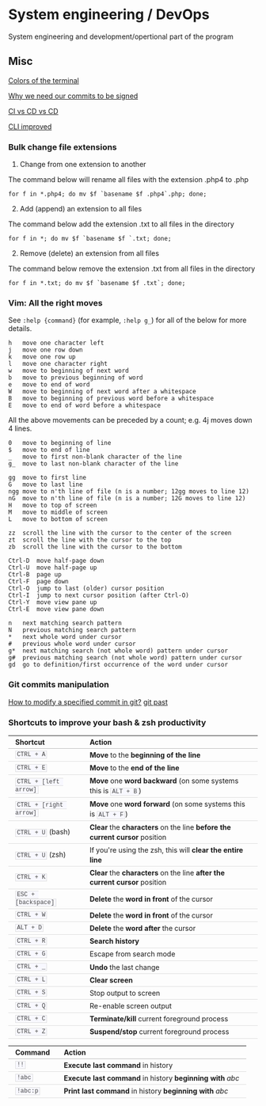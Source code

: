 # System engineering / DevOps
System engineering and development/opertional part of the program

## Misc

[Colors of the terminal](http://www.linux-sxs.org/housekeeping/lscolors.html)

[Why we need our commits to be signed](https://mikegerwitz.com/papers/git-horror-story.html)

[CI vs CD vs CD](https://www.atlassian.com/continuous-delivery/ci-vs-ci-vs-cd)

[CLI improved](https://remysharp.com/2018/08/23/cli-improved)

### Bulk change file extensions

1. Change from one extension to another

The command below will rename all files with the extension .php4 to .php
```
for f in *.php4; do mv $f `basename $f .php4`.php; done;
```

2. Add (append) an extension to all files

The command below add the extension .txt to all files in the directory
```
for f in *; do mv $f `basename $f `.txt; done;
```

2. Remove (delete) an extension from all files

The command below remove the extension .txt from all files in the directory
```
for f in *.txt; do mv $f `basename $f .txt`; done;
```

### Vim: All the right moves

See `:help {command}` (for example, `:help g_`) for all of the below for more details.

```
h   move one character left
j   move one row down
k   move one row up
l   move one character right
w   move to beginning of next word
b   move to previous beginning of word
e   move to end of word
W   move to beginning of next word after a whitespace
B   move to beginning of previous word before a whitespace
E   move to end of word before a whitespace
```

All the above movements can be preceded by a count; e.g. 4j moves down 4 lines.

```
0   move to beginning of line
$   move to end of line
_   move to first non-blank character of the line
g_  move to last non-blank character of the line

gg  move to first line
G   move to last line
ngg move to n'th line of file (n is a number; 12gg moves to line 12)
nG  move to n'th line of file (n is a number; 12G moves to line 12)
H   move to top of screen
M   move to middle of screen
L   move to bottom of screen

zz  scroll the line with the cursor to the center of the screen
zt  scroll the line with the cursor to the top
zb  scroll the line with the cursor to the bottom

Ctrl-D  move half-page down
Ctrl-U  move half-page up
Ctrl-B  page up
Ctrl-F  page down
Ctrl-O  jump to last (older) cursor position
Ctrl-I  jump to next cursor position (after Ctrl-O)
Ctrl-Y  move view pane up
Ctrl-E  move view pane down

n   next matching search pattern
N   previous matching search pattern
*   next whole word under cursor
#   previous whole word under cursor
g*  next matching search (not whole word) pattern under cursor
g#  previous matching search (not whole word) pattern under cursor
gd  go to definition/first occurrence of the word under cursor
```

### Git commits manipulation
[How to modify a specified commit in git?](https://stackoverflow.com/questions/1186535/how-to-modify-a-specified-commit-in-git)
[git past](https://stackoverflow.com/questions/3895453/how-do-i-make-a-git-commit-in-the-past)


### Shortcuts to improve your bash &amp; zsh productivity

<table style="font-size: inherit; line-height: 1.4em; margin-bottom: 1em !important; margin-left: 0px !important; margin-right: 0px !important; margin-top: 1em !important; padding-bottom: 0px; padding-left: 0px; padding-right: 0px; padding-top: 0px;"><thead style="line-height: 1.4em; margin-bottom: 0px; margin-left: 0px; margin-right: 0px; margin-top: 0px; padding-bottom: 0px; padding-left: 0px; padding-right: 0px; padding-top: 0px;">
<tr style="line-height: 1.4em; margin-bottom: 0px; margin-left: 0px; margin-right: 0px; margin-top: 0px; padding-bottom: 0px; padding-left: 0px; padding-right: 0px; padding-top: 0px;"><th align="left" style="border-bottom-color: rgb(187, 187, 187) !important; border-bottom-style: solid !important; border-bottom-width: 1px !important; line-height: 1.4em; margin-bottom: 0px; margin-left: 0px; margin-right: 0px; margin-top: 0px; padding-bottom: 0.2em !important; padding-left: 1em !important; padding-right: 1em !important; padding-top: 0.2em !important;">Shortcut</th><th align="left" style="border-bottom-color: rgb(187, 187, 187) !important; border-bottom-style: solid !important; border-bottom-width: 1px !important; line-height: 1.4em; margin-bottom: 0px; margin-left: 0px; margin-right: 0px; margin-top: 0px; padding-bottom: 0.2em !important; padding-left: 1em !important; padding-right: 1em !important; padding-top: 0.2em !important;">Action</th></tr>
</thead><tbody style="line-height: 1.4em; margin-bottom: 0px; margin-left: 0px; margin-right: 0px; margin-top: 0px; padding-bottom: 0px; padding-left: 0px; padding-right: 0px; padding-top: 0px;">
<tr style="line-height: 1.4em; margin-bottom: 0px; margin-left: 0px; margin-right: 0px; margin-top: 0px; padding-bottom: 0px; padding-left: 0px; padding-right: 0px; padding-top: 0px;"><td align="left" style="border-bottom-color: rgb(221, 221, 221) !important; border-bottom-style: solid !important; border-bottom-width: 1px !important; line-height: 1.4em; margin-bottom: 0px; margin-left: 0px; margin-right: 0px; margin-top: 0px; padding-bottom: 0.2em !important; padding-left: 1em !important; padding-right: 1em !important; padding-top: 0.2em !important;"><code style="background-color: rgb(248, 248, 255) !important; border-bottom-color: rgb(222, 222, 222) !important; border-bottom-style: solid !important; border-bottom-width: 1px !important; border-left-color: rgb(222, 222, 222) !important; border-left-style: solid !important; border-left-width: 1px !important; border-right-color: rgb(222, 222, 222) !important; border-right-style: solid !important; border-right-width: 1px !important; border-top-color: rgb(222, 222, 222) !important; border-top-style: solid !important; border-top-width: 1px !important; color: rgb(68, 68, 68) !important; font-size: 12px; font: normal normal normal 12px/normal Monaco, 'Courier New', 'DejaVu Sans Mono', 'Bitstream Vera Sans Mono', monospace; line-height: 1.4em; margin-bottom: 0px; margin-left: 0px; margin-right: 0px; margin-top: 0px; padding-bottom: 0px !important; padding-left: 0.2em !important; padding-right: 0.2em !important; padding-top: 0px !important;">CTRL + A</code></td><td align="left" style="border-bottom-color: rgb(221, 221, 221) !important; border-bottom-style: solid !important; border-bottom-width: 1px !important; line-height: 1.4em; margin-bottom: 0px; margin-left: 0px; margin-right: 0px; margin-top: 0px; padding-bottom: 0.2em !important; padding-left: 1em !important; padding-right: 1em !important; padding-top: 0.2em !important;"><strong style="line-height: 1.4em; margin-bottom: 0px; margin-left: 0px; margin-right: 0px; margin-top: 0px; padding-bottom: 0px; padding-left: 0px; padding-right: 0px; padding-top: 0px;">Move</strong>&nbsp;to the&nbsp;<strong style="line-height: 1.4em; margin-bottom: 0px; margin-left: 0px; margin-right: 0px; margin-top: 0px; padding-bottom: 0px; padding-left: 0px; padding-right: 0px; padding-top: 0px;">beginning of the line</strong></td></tr>
<tr style="line-height: 1.4em; margin-bottom: 0px; margin-left: 0px; margin-right: 0px; margin-top: 0px; padding-bottom: 0px; padding-left: 0px; padding-right: 0px; padding-top: 0px;"><td align="left" style="border-bottom-color: rgb(221, 221, 221) !important; border-bottom-style: solid !important; border-bottom-width: 1px !important; line-height: 1.4em; margin-bottom: 0px; margin-left: 0px; margin-right: 0px; margin-top: 0px; padding-bottom: 0.2em !important; padding-left: 1em !important; padding-right: 1em !important; padding-top: 0.2em !important;"><code style="background-color: rgb(248, 248, 255) !important; border-bottom-color: rgb(222, 222, 222) !important; border-bottom-style: solid !important; border-bottom-width: 1px !important; border-left-color: rgb(222, 222, 222) !important; border-left-style: solid !important; border-left-width: 1px !important; border-right-color: rgb(222, 222, 222) !important; border-right-style: solid !important; border-right-width: 1px !important; border-top-color: rgb(222, 222, 222) !important; border-top-style: solid !important; border-top-width: 1px !important; color: rgb(68, 68, 68) !important; font-size: 12px; font: normal normal normal 12px/normal Monaco, 'Courier New', 'DejaVu Sans Mono', 'Bitstream Vera Sans Mono', monospace; line-height: 1.4em; margin-bottom: 0px; margin-left: 0px; margin-right: 0px; margin-top: 0px; padding-bottom: 0px !important; padding-left: 0.2em !important; padding-right: 0.2em !important; padding-top: 0px !important;">CTRL + E</code></td><td align="left" style="border-bottom-color: rgb(221, 221, 221) !important; border-bottom-style: solid !important; border-bottom-width: 1px !important; line-height: 1.4em; margin-bottom: 0px; margin-left: 0px; margin-right: 0px; margin-top: 0px; padding-bottom: 0.2em !important; padding-left: 1em !important; padding-right: 1em !important; padding-top: 0.2em !important;"><strong style="line-height: 1.4em; margin-bottom: 0px; margin-left: 0px; margin-right: 0px; margin-top: 0px; padding-bottom: 0px; padding-left: 0px; padding-right: 0px; padding-top: 0px;">Move</strong>&nbsp;to the&nbsp;<strong style="line-height: 1.4em; margin-bottom: 0px; margin-left: 0px; margin-right: 0px; margin-top: 0px; padding-bottom: 0px; padding-left: 0px; padding-right: 0px; padding-top: 0px;">end of the line</strong></td></tr>
<tr style="line-height: 1.4em; margin-bottom: 0px; margin-left: 0px; margin-right: 0px; margin-top: 0px; padding-bottom: 0px; padding-left: 0px; padding-right: 0px; padding-top: 0px;"><td align="left" style="border-bottom-color: rgb(221, 221, 221) !important; border-bottom-style: solid !important; border-bottom-width: 1px !important; line-height: 1.4em; margin-bottom: 0px; margin-left: 0px; margin-right: 0px; margin-top: 0px; padding-bottom: 0.2em !important; padding-left: 1em !important; padding-right: 1em !important; padding-top: 0.2em !important;"><code style="background-color: rgb(248, 248, 255) !important; border-bottom-color: rgb(222, 222, 222) !important; border-bottom-style: solid !important; border-bottom-width: 1px !important; border-left-color: rgb(222, 222, 222) !important; border-left-style: solid !important; border-left-width: 1px !important; border-right-color: rgb(222, 222, 222) !important; border-right-style: solid !important; border-right-width: 1px !important; border-top-color: rgb(222, 222, 222) !important; border-top-style: solid !important; border-top-width: 1px !important; color: rgb(68, 68, 68) !important; font-size: 12px; font: normal normal normal 12px/normal Monaco, 'Courier New', 'DejaVu Sans Mono', 'Bitstream Vera Sans Mono', monospace; line-height: 1.4em; margin-bottom: 0px; margin-left: 0px; margin-right: 0px; margin-top: 0px; padding-bottom: 0px !important; padding-left: 0.2em !important; padding-right: 0.2em !important; padding-top: 0px !important;">CTRL + [left arrow]</code></td><td align="left" style="border-bottom-color: rgb(221, 221, 221) !important; border-bottom-style: solid !important; border-bottom-width: 1px !important; line-height: 1.4em; margin-bottom: 0px; margin-left: 0px; margin-right: 0px; margin-top: 0px; padding-bottom: 0.2em !important; padding-left: 1em !important; padding-right: 1em !important; padding-top: 0.2em !important;"><strong style="line-height: 1.4em; margin-bottom: 0px; margin-left: 0px; margin-right: 0px; margin-top: 0px; padding-bottom: 0px; padding-left: 0px; padding-right: 0px; padding-top: 0px;">Move</strong>&nbsp;one&nbsp;<strong style="line-height: 1.4em; margin-bottom: 0px; margin-left: 0px; margin-right: 0px; margin-top: 0px; padding-bottom: 0px; padding-left: 0px; padding-right: 0px; padding-top: 0px;">word backward</strong>&nbsp;(on some systems this is&nbsp;<code style="background-color: rgb(248, 248, 255) !important; border-bottom-color: rgb(222, 222, 222) !important; border-bottom-style: solid !important; border-bottom-width: 1px !important; border-left-color: rgb(222, 222, 222) !important; border-left-style: solid !important; border-left-width: 1px !important; border-right-color: rgb(222, 222, 222) !important; border-right-style: solid !important; border-right-width: 1px !important; border-top-color: rgb(222, 222, 222) !important; border-top-style: solid !important; border-top-width: 1px !important; color: rgb(68, 68, 68) !important; font-size: 12px; font: normal normal normal 12px/normal Monaco, 'Courier New', 'DejaVu Sans Mono', 'Bitstream Vera Sans Mono', monospace; line-height: 1.4em; margin-bottom: 0px; margin-left: 0px; margin-right: 0px; margin-top: 0px; padding-bottom: 0px !important; padding-left: 0.2em !important; padding-right: 0.2em !important; padding-top: 0px !important;">ALT + B</code>)</td></tr>
<tr style="line-height: 1.4em; margin-bottom: 0px; margin-left: 0px; margin-right: 0px; margin-top: 0px; padding-bottom: 0px; padding-left: 0px; padding-right: 0px; padding-top: 0px;"><td align="left" style="border-bottom-color: rgb(221, 221, 221) !important; border-bottom-style: solid !important; border-bottom-width: 1px !important; line-height: 1.4em; margin-bottom: 0px; margin-left: 0px; margin-right: 0px; margin-top: 0px; padding-bottom: 0.2em !important; padding-left: 1em !important; padding-right: 1em !important; padding-top: 0.2em !important;"><code style="background-color: rgb(248, 248, 255) !important; border-bottom-color: rgb(222, 222, 222) !important; border-bottom-style: solid !important; border-bottom-width: 1px !important; border-left-color: rgb(222, 222, 222) !important; border-left-style: solid !important; border-left-width: 1px !important; border-right-color: rgb(222, 222, 222) !important; border-right-style: solid !important; border-right-width: 1px !important; border-top-color: rgb(222, 222, 222) !important; border-top-style: solid !important; border-top-width: 1px !important; color: rgb(68, 68, 68) !important; font-size: 12px; font: normal normal normal 12px/normal Monaco, 'Courier New', 'DejaVu Sans Mono', 'Bitstream Vera Sans Mono', monospace; line-height: 1.4em; margin-bottom: 0px; margin-left: 0px; margin-right: 0px; margin-top: 0px; padding-bottom: 0px !important; padding-left: 0.2em !important; padding-right: 0.2em !important; padding-top: 0px !important;">CTRL + [right arrow]</code></td><td align="left" style="border-bottom-color: rgb(221, 221, 221) !important; border-bottom-style: solid !important; border-bottom-width: 1px !important; line-height: 1.4em; margin-bottom: 0px; margin-left: 0px; margin-right: 0px; margin-top: 0px; padding-bottom: 0.2em !important; padding-left: 1em !important; padding-right: 1em !important; padding-top: 0.2em !important;"><strong style="line-height: 1.4em; margin-bottom: 0px; margin-left: 0px; margin-right: 0px; margin-top: 0px; padding-bottom: 0px; padding-left: 0px; padding-right: 0px; padding-top: 0px;">Move</strong>&nbsp;one&nbsp;<strong style="line-height: 1.4em; margin-bottom: 0px; margin-left: 0px; margin-right: 0px; margin-top: 0px; padding-bottom: 0px; padding-left: 0px; padding-right: 0px; padding-top: 0px;">word forward</strong>&nbsp;(on some systems this is&nbsp;<code style="background-color: rgb(248, 248, 255) !important; border-bottom-color: rgb(222, 222, 222) !important; border-bottom-style: solid !important; border-bottom-width: 1px !important; border-left-color: rgb(222, 222, 222) !important; border-left-style: solid !important; border-left-width: 1px !important; border-right-color: rgb(222, 222, 222) !important; border-right-style: solid !important; border-right-width: 1px !important; border-top-color: rgb(222, 222, 222) !important; border-top-style: solid !important; border-top-width: 1px !important; color: rgb(68, 68, 68) !important; font-size: 12px; font: normal normal normal 12px/normal Monaco, 'Courier New', 'DejaVu Sans Mono', 'Bitstream Vera Sans Mono', monospace; line-height: 1.4em; margin-bottom: 0px; margin-left: 0px; margin-right: 0px; margin-top: 0px; padding-bottom: 0px !important; padding-left: 0.2em !important; padding-right: 0.2em !important; padding-top: 0px !important;">ALT + F</code>)</td></tr>
<tr style="line-height: 1.4em; margin-bottom: 0px; margin-left: 0px; margin-right: 0px; margin-top: 0px; padding-bottom: 0px; padding-left: 0px; padding-right: 0px; padding-top: 0px;"><td align="left" style="border-bottom-color: rgb(221, 221, 221) !important; border-bottom-style: solid !important; border-bottom-width: 1px !important; line-height: 1.4em; margin-bottom: 0px; margin-left: 0px; margin-right: 0px; margin-top: 0px; padding-bottom: 0.2em !important; padding-left: 1em !important; padding-right: 1em !important; padding-top: 0.2em !important;"><code style="background-color: rgb(248, 248, 255) !important; border-bottom-color: rgb(222, 222, 222) !important; border-bottom-style: solid !important; border-bottom-width: 1px !important; border-left-color: rgb(222, 222, 222) !important; border-left-style: solid !important; border-left-width: 1px !important; border-right-color: rgb(222, 222, 222) !important; border-right-style: solid !important; border-right-width: 1px !important; border-top-color: rgb(222, 222, 222) !important; border-top-style: solid !important; border-top-width: 1px !important; color: rgb(68, 68, 68) !important; font-size: 12px; font: normal normal normal 12px/normal Monaco, 'Courier New', 'DejaVu Sans Mono', 'Bitstream Vera Sans Mono', monospace; line-height: 1.4em; margin-bottom: 0px; margin-left: 0px; margin-right: 0px; margin-top: 0px; padding-bottom: 0px !important; padding-left: 0.2em !important; padding-right: 0.2em !important; padding-top: 0px !important;">CTRL + U</code>&nbsp;(bash)</td><td align="left" style="border-bottom-color: rgb(221, 221, 221) !important; border-bottom-style: solid !important; border-bottom-width: 1px !important; line-height: 1.4em; margin-bottom: 0px; margin-left: 0px; margin-right: 0px; margin-top: 0px; padding-bottom: 0.2em !important; padding-left: 1em !important; padding-right: 1em !important; padding-top: 0.2em !important;"><strong style="line-height: 1.4em; margin-bottom: 0px; margin-left: 0px; margin-right: 0px; margin-top: 0px; padding-bottom: 0px; padding-left: 0px; padding-right: 0px; padding-top: 0px;">Clear</strong>&nbsp;the&nbsp;<strong style="line-height: 1.4em; margin-bottom: 0px; margin-left: 0px; margin-right: 0px; margin-top: 0px; padding-bottom: 0px; padding-left: 0px; padding-right: 0px; padding-top: 0px;">characters</strong>&nbsp;on the line&nbsp;<strong style="line-height: 1.4em; margin-bottom: 0px; margin-left: 0px; margin-right: 0px; margin-top: 0px; padding-bottom: 0px; padding-left: 0px; padding-right: 0px; padding-top: 0px;">before the current cursor</strong>&nbsp;position</td></tr>
<tr style="line-height: 1.4em; margin-bottom: 0px; margin-left: 0px; margin-right: 0px; margin-top: 0px; padding-bottom: 0px; padding-left: 0px; padding-right: 0px; padding-top: 0px;"><td align="left" style="border-bottom-color: rgb(221, 221, 221) !important; border-bottom-style: solid !important; border-bottom-width: 1px !important; line-height: 1.4em; margin-bottom: 0px; margin-left: 0px; margin-right: 0px; margin-top: 0px; padding-bottom: 0.2em !important; padding-left: 1em !important; padding-right: 1em !important; padding-top: 0.2em !important;"><code style="background-color: rgb(248, 248, 255) !important; border-bottom-color: rgb(222, 222, 222) !important; border-bottom-style: solid !important; border-bottom-width: 1px !important; border-left-color: rgb(222, 222, 222) !important; border-left-style: solid !important; border-left-width: 1px !important; border-right-color: rgb(222, 222, 222) !important; border-right-style: solid !important; border-right-width: 1px !important; border-top-color: rgb(222, 222, 222) !important; border-top-style: solid !important; border-top-width: 1px !important; color: rgb(68, 68, 68) !important; font-size: 12px; font: normal normal normal 12px/normal Monaco, 'Courier New', 'DejaVu Sans Mono', 'Bitstream Vera Sans Mono', monospace; line-height: 1.4em; margin-bottom: 0px; margin-left: 0px; margin-right: 0px; margin-top: 0px; padding-bottom: 0px !important; padding-left: 0.2em !important; padding-right: 0.2em !important; padding-top: 0px !important;">CTRL + U</code>&nbsp;(zsh)</td><td align="left" style="border-bottom-color: rgb(221, 221, 221) !important; border-bottom-style: solid !important; border-bottom-width: 1px !important; line-height: 1.4em; margin-bottom: 0px; margin-left: 0px; margin-right: 0px; margin-top: 0px; padding-bottom: 0.2em !important; padding-left: 1em !important; padding-right: 1em !important; padding-top: 0.2em !important;">If you're using the zsh, this will&nbsp;<strong style="line-height: 1.4em; margin-bottom: 0px; margin-left: 0px; margin-right: 0px; margin-top: 0px; padding-bottom: 0px; padding-left: 0px; padding-right: 0px; padding-top: 0px;">clear the entire line</strong></td></tr>
<tr style="line-height: 1.4em; margin-bottom: 0px; margin-left: 0px; margin-right: 0px; margin-top: 0px; padding-bottom: 0px; padding-left: 0px; padding-right: 0px; padding-top: 0px;"><td align="left" style="border-bottom-color: rgb(221, 221, 221) !important; border-bottom-style: solid !important; border-bottom-width: 1px !important; line-height: 1.4em; margin-bottom: 0px; margin-left: 0px; margin-right: 0px; margin-top: 0px; padding-bottom: 0.2em !important; padding-left: 1em !important; padding-right: 1em !important; padding-top: 0.2em !important;"><code style="background-color: rgb(248, 248, 255) !important; border-bottom-color: rgb(222, 222, 222) !important; border-bottom-style: solid !important; border-bottom-width: 1px !important; border-left-color: rgb(222, 222, 222) !important; border-left-style: solid !important; border-left-width: 1px !important; border-right-color: rgb(222, 222, 222) !important; border-right-style: solid !important; border-right-width: 1px !important; border-top-color: rgb(222, 222, 222) !important; border-top-style: solid !important; border-top-width: 1px !important; color: rgb(68, 68, 68) !important; font-size: 12px; font: normal normal normal 12px/normal Monaco, 'Courier New', 'DejaVu Sans Mono', 'Bitstream Vera Sans Mono', monospace; line-height: 1.4em; margin-bottom: 0px; margin-left: 0px; margin-right: 0px; margin-top: 0px; padding-bottom: 0px !important; padding-left: 0.2em !important; padding-right: 0.2em !important; padding-top: 0px !important;">CTRL + K</code></td><td align="left" style="border-bottom-color: rgb(221, 221, 221) !important; border-bottom-style: solid !important; border-bottom-width: 1px !important; line-height: 1.4em; margin-bottom: 0px; margin-left: 0px; margin-right: 0px; margin-top: 0px; padding-bottom: 0.2em !important; padding-left: 1em !important; padding-right: 1em !important; padding-top: 0.2em !important;"><strong style="line-height: 1.4em; margin-bottom: 0px; margin-left: 0px; margin-right: 0px; margin-top: 0px; padding-bottom: 0px; padding-left: 0px; padding-right: 0px; padding-top: 0px;">Clear</strong>&nbsp;the&nbsp;<strong style="line-height: 1.4em; margin-bottom: 0px; margin-left: 0px; margin-right: 0px; margin-top: 0px; padding-bottom: 0px; padding-left: 0px; padding-right: 0px; padding-top: 0px;">characters</strong>&nbsp;on the line&nbsp;<strong style="line-height: 1.4em; margin-bottom: 0px; margin-left: 0px; margin-right: 0px; margin-top: 0px; padding-bottom: 0px; padding-left: 0px; padding-right: 0px; padding-top: 0px;">after the current cursor</strong>&nbsp;position</td></tr>
<tr style="line-height: 1.4em; margin-bottom: 0px; margin-left: 0px; margin-right: 0px; margin-top: 0px; padding-bottom: 0px; padding-left: 0px; padding-right: 0px; padding-top: 0px;"><td align="left" style="border-bottom-color: rgb(221, 221, 221) !important; border-bottom-style: solid !important; border-bottom-width: 1px !important; line-height: 1.4em; margin-bottom: 0px; margin-left: 0px; margin-right: 0px; margin-top: 0px; padding-bottom: 0.2em !important; padding-left: 1em !important; padding-right: 1em !important; padding-top: 0.2em !important;"><code style="background-color: rgb(248, 248, 255) !important; border-bottom-color: rgb(222, 222, 222) !important; border-bottom-style: solid !important; border-bottom-width: 1px !important; border-left-color: rgb(222, 222, 222) !important; border-left-style: solid !important; border-left-width: 1px !important; border-right-color: rgb(222, 222, 222) !important; border-right-style: solid !important; border-right-width: 1px !important; border-top-color: rgb(222, 222, 222) !important; border-top-style: solid !important; border-top-width: 1px !important; color: rgb(68, 68, 68) !important; font-size: 12px; font: normal normal normal 12px/normal Monaco, 'Courier New', 'DejaVu Sans Mono', 'Bitstream Vera Sans Mono', monospace; line-height: 1.4em; margin-bottom: 0px; margin-left: 0px; margin-right: 0px; margin-top: 0px; padding-bottom: 0px !important; padding-left: 0.2em !important; padding-right: 0.2em !important; padding-top: 0px !important;">ESC + [backspace]</code></td><td align="left" style="border-bottom-color: rgb(221, 221, 221) !important; border-bottom-style: solid !important; border-bottom-width: 1px !important; line-height: 1.4em; margin-bottom: 0px; margin-left: 0px; margin-right: 0px; margin-top: 0px; padding-bottom: 0.2em !important; padding-left: 1em !important; padding-right: 1em !important; padding-top: 0.2em !important;"><b><span class="Apple-style-span" style="font-weight: normal;"><strong style="line-height: 1.4em; margin-bottom: 0px; margin-left: 0px; margin-right: 0px; margin-top: 0px; padding-bottom: 0px; padding-left: 0px; padding-right: 0px; padding-top: 0px;">Delete</strong>&nbsp;the&nbsp;<strong style="line-height: 1.4em; margin-bottom: 0px; margin-left: 0px; margin-right: 0px; margin-top: 0px; padding-bottom: 0px; padding-left: 0px; padding-right: 0px; padding-top: 0px;">word in front</strong>&nbsp;of the cursor</span></b></td></tr>
<tr style="line-height: 1.4em; margin-bottom: 0px; margin-left: 0px; margin-right: 0px; margin-top: 0px; padding-bottom: 0px; padding-left: 0px; padding-right: 0px; padding-top: 0px;"><td align="left" style="border-bottom-color: rgb(221, 221, 221) !important; border-bottom-style: solid !important; border-bottom-width: 1px !important; line-height: 1.4em; margin-bottom: 0px; margin-left: 0px; margin-right: 0px; margin-top: 0px; padding-bottom: 0.2em !important; padding-left: 1em !important; padding-right: 1em !important; padding-top: 0.2em !important;"><code style="background-color: rgb(248, 248, 255) !important; border-bottom-color: rgb(222, 222, 222) !important; border-bottom-style: solid !important; border-bottom-width: 1px !important; border-left-color: rgb(222, 222, 222) !important; border-left-style: solid !important; border-left-width: 1px !important; border-right-color: rgb(222, 222, 222) !important; border-right-style: solid !important; border-right-width: 1px !important; border-top-color: rgb(222, 222, 222) !important; border-top-style: solid !important; border-top-width: 1px !important; color: rgb(68, 68, 68) !important; font-size: 12px; font: normal normal normal 12px/normal Monaco, 'Courier New', 'DejaVu Sans Mono', 'Bitstream Vera Sans Mono', monospace; line-height: 1.4em; margin-bottom: 0px; margin-left: 0px; margin-right: 0px; margin-top: 0px; padding-bottom: 0px !important; padding-left: 0.2em !important; padding-right: 0.2em !important; padding-top: 0px !important;">CTRL + W</code></td><td align="left" style="border-bottom-color: rgb(221, 221, 221) !important; border-bottom-style: solid !important; border-bottom-width: 1px !important; line-height: 1.4em; margin-bottom: 0px; margin-left: 0px; margin-right: 0px; margin-top: 0px; padding-bottom: 0.2em !important; padding-left: 1em !important; padding-right: 1em !important; padding-top: 0.2em !important;"><strong style="line-height: 1.4em; margin-bottom: 0px; margin-left: 0px; margin-right: 0px; margin-top: 0px; padding-bottom: 0px; padding-left: 0px; padding-right: 0px; padding-top: 0px;">Delete</strong>&nbsp;the&nbsp;<strong style="line-height: 1.4em; margin-bottom: 0px; margin-left: 0px; margin-right: 0px; margin-top: 0px; padding-bottom: 0px; padding-left: 0px; padding-right: 0px; padding-top: 0px;">word in front</strong>&nbsp;of the cursor</td></tr>
<tr style="line-height: 1.4em; margin-bottom: 0px; margin-left: 0px; margin-right: 0px; margin-top: 0px; padding-bottom: 0px; padding-left: 0px; padding-right: 0px; padding-top: 0px;"><td align="left" style="border-bottom-color: rgb(221, 221, 221) !important; border-bottom-style: solid !important; border-bottom-width: 1px !important; line-height: 1.4em; margin-bottom: 0px; margin-left: 0px; margin-right: 0px; margin-top: 0px; padding-bottom: 0.2em !important; padding-left: 1em !important; padding-right: 1em !important; padding-top: 0.2em !important;"><code style="background-color: rgb(248, 248, 255) !important; border-bottom-color: rgb(222, 222, 222) !important; border-bottom-style: solid !important; border-bottom-width: 1px !important; border-left-color: rgb(222, 222, 222) !important; border-left-style: solid !important; border-left-width: 1px !important; border-right-color: rgb(222, 222, 222) !important; border-right-style: solid !important; border-right-width: 1px !important; border-top-color: rgb(222, 222, 222) !important; border-top-style: solid !important; border-top-width: 1px !important; color: rgb(68, 68, 68) !important; font-size: 12px; font: normal normal normal 12px/normal Monaco, 'Courier New', 'DejaVu Sans Mono', 'Bitstream Vera Sans Mono', monospace; line-height: 1.4em; margin-bottom: 0px; margin-left: 0px; margin-right: 0px; margin-top: 0px; padding-bottom: 0px !important; padding-left: 0.2em !important; padding-right: 0.2em !important; padding-top: 0px !important;">ALT + D</code></td><td align="left" style="border-bottom-color: rgb(221, 221, 221) !important; border-bottom-style: solid !important; border-bottom-width: 1px !important; line-height: 1.4em; margin-bottom: 0px; margin-left: 0px; margin-right: 0px; margin-top: 0px; padding-bottom: 0.2em !important; padding-left: 1em !important; padding-right: 1em !important; padding-top: 0.2em !important;"><strong style="line-height: 1.4em; margin-bottom: 0px; margin-left: 0px; margin-right: 0px; margin-top: 0px; padding-bottom: 0px; padding-left: 0px; padding-right: 0px; padding-top: 0px;">Delete</strong>&nbsp;the&nbsp;<strong style="line-height: 1.4em; margin-bottom: 0px; margin-left: 0px; margin-right: 0px; margin-top: 0px; padding-bottom: 0px; padding-left: 0px; padding-right: 0px; padding-top: 0px;">word after</strong>&nbsp;the cursor</td></tr>
<tr style="line-height: 1.4em; margin-bottom: 0px; margin-left: 0px; margin-right: 0px; margin-top: 0px; padding-bottom: 0px; padding-left: 0px; padding-right: 0px; padding-top: 0px;"><td align="left" style="border-bottom-color: rgb(221, 221, 221) !important; border-bottom-style: solid !important; border-bottom-width: 1px !important; line-height: 1.4em; margin-bottom: 0px; margin-left: 0px; margin-right: 0px; margin-top: 0px; padding-bottom: 0.2em !important; padding-left: 1em !important; padding-right: 1em !important; padding-top: 0.2em !important;"><code style="background-color: rgb(248, 248, 255) !important; border-bottom-color: rgb(222, 222, 222) !important; border-bottom-style: solid !important; border-bottom-width: 1px !important; border-left-color: rgb(222, 222, 222) !important; border-left-style: solid !important; border-left-width: 1px !important; border-right-color: rgb(222, 222, 222) !important; border-right-style: solid !important; border-right-width: 1px !important; border-top-color: rgb(222, 222, 222) !important; border-top-style: solid !important; border-top-width: 1px !important; color: rgb(68, 68, 68) !important; font-size: 12px; font: normal normal normal 12px/normal Monaco, 'Courier New', 'DejaVu Sans Mono', 'Bitstream Vera Sans Mono', monospace; line-height: 1.4em; margin-bottom: 0px; margin-left: 0px; margin-right: 0px; margin-top: 0px; padding-bottom: 0px !important; padding-left: 0.2em !important; padding-right: 0.2em !important; padding-top: 0px !important;">CTRL + R</code></td><td align="left" style="border-bottom-color: rgb(221, 221, 221) !important; border-bottom-style: solid !important; border-bottom-width: 1px !important; line-height: 1.4em; margin-bottom: 0px; margin-left: 0px; margin-right: 0px; margin-top: 0px; padding-bottom: 0.2em !important; padding-left: 1em !important; padding-right: 1em !important; padding-top: 0.2em !important;"><strong style="line-height: 1.4em; margin-bottom: 0px; margin-left: 0px; margin-right: 0px; margin-top: 0px; padding-bottom: 0px; padding-left: 0px; padding-right: 0px; padding-top: 0px;">Search history</strong></td></tr>
<tr style="line-height: 1.4em; margin-bottom: 0px; margin-left: 0px; margin-right: 0px; margin-top: 0px; padding-bottom: 0px; padding-left: 0px; padding-right: 0px; padding-top: 0px;"><td align="left" style="border-bottom-color: rgb(221, 221, 221) !important; border-bottom-style: solid !important; border-bottom-width: 1px !important; line-height: 1.4em; margin-bottom: 0px; margin-left: 0px; margin-right: 0px; margin-top: 0px; padding-bottom: 0.2em !important; padding-left: 1em !important; padding-right: 1em !important; padding-top: 0.2em !important;"><code style="background-color: rgb(248, 248, 255) !important; border-bottom-color: rgb(222, 222, 222) !important; border-bottom-style: solid !important; border-bottom-width: 1px !important; border-left-color: rgb(222, 222, 222) !important; border-left-style: solid !important; border-left-width: 1px !important; border-right-color: rgb(222, 222, 222) !important; border-right-style: solid !important; border-right-width: 1px !important; border-top-color: rgb(222, 222, 222) !important; border-top-style: solid !important; border-top-width: 1px !important; color: rgb(68, 68, 68) !important; font-size: 12px; font: normal normal normal 12px/normal Monaco, 'Courier New', 'DejaVu Sans Mono', 'Bitstream Vera Sans Mono', monospace; line-height: 1.4em; margin-bottom: 0px; margin-left: 0px; margin-right: 0px; margin-top: 0px; padding-bottom: 0px !important; padding-left: 0.2em !important; padding-right: 0.2em !important; padding-top: 0px !important;">CTRL + G</code></td><td align="left" style="border-bottom-color: rgb(221, 221, 221) !important; border-bottom-style: solid !important; border-bottom-width: 1px !important; line-height: 1.4em; margin-bottom: 0px; margin-left: 0px; margin-right: 0px; margin-top: 0px; padding-bottom: 0.2em !important; padding-left: 1em !important; padding-right: 1em !important; padding-top: 0.2em !important;">Escape from search mode</td></tr>
<tr style="line-height: 1.4em; margin-bottom: 0px; margin-left: 0px; margin-right: 0px; margin-top: 0px; padding-bottom: 0px; padding-left: 0px; padding-right: 0px; padding-top: 0px;"><td align="left" style="border-bottom-color: rgb(221, 221, 221) !important; border-bottom-style: solid !important; border-bottom-width: 1px !important; line-height: 1.4em; margin-bottom: 0px; margin-left: 0px; margin-right: 0px; margin-top: 0px; padding-bottom: 0.2em !important; padding-left: 1em !important; padding-right: 1em !important; padding-top: 0.2em !important;"><code style="background-color: rgb(248, 248, 255) !important; border-bottom-color: rgb(222, 222, 222) !important; border-bottom-style: solid !important; border-bottom-width: 1px !important; border-left-color: rgb(222, 222, 222) !important; border-left-style: solid !important; border-left-width: 1px !important; border-right-color: rgb(222, 222, 222) !important; border-right-style: solid !important; border-right-width: 1px !important; border-top-color: rgb(222, 222, 222) !important; border-top-style: solid !important; border-top-width: 1px !important; color: rgb(68, 68, 68) !important; font-size: 12px; font: normal normal normal 12px/normal Monaco, 'Courier New', 'DejaVu Sans Mono', 'Bitstream Vera Sans Mono', monospace; line-height: 1.4em; margin-bottom: 0px; margin-left: 0px; margin-right: 0px; margin-top: 0px; padding-bottom: 0px !important; padding-left: 0.2em !important; padding-right: 0.2em !important; padding-top: 0px !important;">CTRL + _</code></td><td align="left" style="border-bottom-color: rgb(221, 221, 221) !important; border-bottom-style: solid !important; border-bottom-width: 1px !important; line-height: 1.4em; margin-bottom: 0px; margin-left: 0px; margin-right: 0px; margin-top: 0px; padding-bottom: 0.2em !important; padding-left: 1em !important; padding-right: 1em !important; padding-top: 0.2em !important;"><strong style="line-height: 1.4em; margin-bottom: 0px; margin-left: 0px; margin-right: 0px; margin-top: 0px; padding-bottom: 0px; padding-left: 0px; padding-right: 0px; padding-top: 0px;">Undo</strong>&nbsp;the last change</td></tr>
<tr style="line-height: 1.4em; margin-bottom: 0px; margin-left: 0px; margin-right: 0px; margin-top: 0px; padding-bottom: 0px; padding-left: 0px; padding-right: 0px; padding-top: 0px;"><td align="left" style="border-bottom-color: rgb(221, 221, 221) !important; border-bottom-style: solid !important; border-bottom-width: 1px !important; line-height: 1.4em; margin-bottom: 0px; margin-left: 0px; margin-right: 0px; margin-top: 0px; padding-bottom: 0.2em !important; padding-left: 1em !important; padding-right: 1em !important; padding-top: 0.2em !important;"><code style="background-color: rgb(248, 248, 255) !important; border-bottom-color: rgb(222, 222, 222) !important; border-bottom-style: solid !important; border-bottom-width: 1px !important; border-left-color: rgb(222, 222, 222) !important; border-left-style: solid !important; border-left-width: 1px !important; border-right-color: rgb(222, 222, 222) !important; border-right-style: solid !important; border-right-width: 1px !important; border-top-color: rgb(222, 222, 222) !important; border-top-style: solid !important; border-top-width: 1px !important; color: rgb(68, 68, 68) !important; font-size: 12px; font: normal normal normal 12px/normal Monaco, 'Courier New', 'DejaVu Sans Mono', 'Bitstream Vera Sans Mono', monospace; line-height: 1.4em; margin-bottom: 0px; margin-left: 0px; margin-right: 0px; margin-top: 0px; padding-bottom: 0px !important; padding-left: 0.2em !important; padding-right: 0.2em !important; padding-top: 0px !important;">CTRL + L</code></td><td align="left" style="border-bottom-color: rgb(221, 221, 221) !important; border-bottom-style: solid !important; border-bottom-width: 1px !important; line-height: 1.4em; margin-bottom: 0px; margin-left: 0px; margin-right: 0px; margin-top: 0px; padding-bottom: 0.2em !important; padding-left: 1em !important; padding-right: 1em !important; padding-top: 0.2em !important;"><strong style="line-height: 1.4em; margin-bottom: 0px; margin-left: 0px; margin-right: 0px; margin-top: 0px; padding-bottom: 0px; padding-left: 0px; padding-right: 0px; padding-top: 0px;">Clear screen</strong></td></tr>
<tr style="line-height: 1.4em; margin-bottom: 0px; margin-left: 0px; margin-right: 0px; margin-top: 0px; padding-bottom: 0px; padding-left: 0px; padding-right: 0px; padding-top: 0px;"><td align="left" style="border-bottom-color: rgb(221, 221, 221) !important; border-bottom-style: solid !important; border-bottom-width: 1px !important; line-height: 1.4em; margin-bottom: 0px; margin-left: 0px; margin-right: 0px; margin-top: 0px; padding-bottom: 0.2em !important; padding-left: 1em !important; padding-right: 1em !important; padding-top: 0.2em !important;"><code style="background-color: rgb(248, 248, 255) !important; border-bottom-color: rgb(222, 222, 222) !important; border-bottom-style: solid !important; border-bottom-width: 1px !important; border-left-color: rgb(222, 222, 222) !important; border-left-style: solid !important; border-left-width: 1px !important; border-right-color: rgb(222, 222, 222) !important; border-right-style: solid !important; border-right-width: 1px !important; border-top-color: rgb(222, 222, 222) !important; border-top-style: solid !important; border-top-width: 1px !important; color: rgb(68, 68, 68) !important; font-size: 12px; font: normal normal normal 12px/normal Monaco, 'Courier New', 'DejaVu Sans Mono', 'Bitstream Vera Sans Mono', monospace; line-height: 1.4em; margin-bottom: 0px; margin-left: 0px; margin-right: 0px; margin-top: 0px; padding-bottom: 0px !important; padding-left: 0.2em !important; padding-right: 0.2em !important; padding-top: 0px !important;">CTRL + S</code></td><td align="left" style="border-bottom-color: rgb(221, 221, 221) !important; border-bottom-style: solid !important; border-bottom-width: 1px !important; line-height: 1.4em; margin-bottom: 0px; margin-left: 0px; margin-right: 0px; margin-top: 0px; padding-bottom: 0.2em !important; padding-left: 1em !important; padding-right: 1em !important; padding-top: 0.2em !important;">Stop output to screen</td></tr>
<tr style="line-height: 1.4em; margin-bottom: 0px; margin-left: 0px; margin-right: 0px; margin-top: 0px; padding-bottom: 0px; padding-left: 0px; padding-right: 0px; padding-top: 0px;"><td align="left" style="border-bottom-color: rgb(221, 221, 221) !important; border-bottom-style: solid !important; border-bottom-width: 1px !important; line-height: 1.4em; margin-bottom: 0px; margin-left: 0px; margin-right: 0px; margin-top: 0px; padding-bottom: 0.2em !important; padding-left: 1em !important; padding-right: 1em !important; padding-top: 0.2em !important;"><code style="background-color: rgb(248, 248, 255) !important; border-bottom-color: rgb(222, 222, 222) !important; border-bottom-style: solid !important; border-bottom-width: 1px !important; border-left-color: rgb(222, 222, 222) !important; border-left-style: solid !important; border-left-width: 1px !important; border-right-color: rgb(222, 222, 222) !important; border-right-style: solid !important; border-right-width: 1px !important; border-top-color: rgb(222, 222, 222) !important; border-top-style: solid !important; border-top-width: 1px !important; color: rgb(68, 68, 68) !important; font-size: 12px; font: normal normal normal 12px/normal Monaco, 'Courier New', 'DejaVu Sans Mono', 'Bitstream Vera Sans Mono', monospace; line-height: 1.4em; margin-bottom: 0px; margin-left: 0px; margin-right: 0px; margin-top: 0px; padding-bottom: 0px !important; padding-left: 0.2em !important; padding-right: 0.2em !important; padding-top: 0px !important;">CTRL + Q</code></td><td align="left" style="border-bottom-color: rgb(221, 221, 221) !important; border-bottom-style: solid !important; border-bottom-width: 1px !important; line-height: 1.4em; margin-bottom: 0px; margin-left: 0px; margin-right: 0px; margin-top: 0px; padding-bottom: 0.2em !important; padding-left: 1em !important; padding-right: 1em !important; padding-top: 0.2em !important;">Re-enable screen output</td></tr>
<tr style="line-height: 1.4em; margin-bottom: 0px; margin-left: 0px; margin-right: 0px; margin-top: 0px; padding-bottom: 0px; padding-left: 0px; padding-right: 0px; padding-top: 0px;"><td align="left" style="border-bottom-color: rgb(221, 221, 221) !important; border-bottom-style: solid !important; border-bottom-width: 1px !important; line-height: 1.4em; margin-bottom: 0px; margin-left: 0px; margin-right: 0px; margin-top: 0px; padding-bottom: 0.2em !important; padding-left: 1em !important; padding-right: 1em !important; padding-top: 0.2em !important;"><code style="background-color: rgb(248, 248, 255) !important; border-bottom-color: rgb(222, 222, 222) !important; border-bottom-style: solid !important; border-bottom-width: 1px !important; border-left-color: rgb(222, 222, 222) !important; border-left-style: solid !important; border-left-width: 1px !important; border-right-color: rgb(222, 222, 222) !important; border-right-style: solid !important; border-right-width: 1px !important; border-top-color: rgb(222, 222, 222) !important; border-top-style: solid !important; border-top-width: 1px !important; color: rgb(68, 68, 68) !important; font-size: 12px; font: normal normal normal 12px/normal Monaco, 'Courier New', 'DejaVu Sans Mono', 'Bitstream Vera Sans Mono', monospace; line-height: 1.4em; margin-bottom: 0px; margin-left: 0px; margin-right: 0px; margin-top: 0px; padding-bottom: 0px !important; padding-left: 0.2em !important; padding-right: 0.2em !important; padding-top: 0px !important;">CTRL + C</code></td><td align="left" style="border-bottom-color: rgb(221, 221, 221) !important; border-bottom-style: solid !important; border-bottom-width: 1px !important; line-height: 1.4em; margin-bottom: 0px; margin-left: 0px; margin-right: 0px; margin-top: 0px; padding-bottom: 0.2em !important; padding-left: 1em !important; padding-right: 1em !important; padding-top: 0.2em !important;"><strong style="line-height: 1.4em; margin-bottom: 0px; margin-left: 0px; margin-right: 0px; margin-top: 0px; padding-bottom: 0px; padding-left: 0px; padding-right: 0px; padding-top: 0px;">Terminate/kill</strong>&nbsp;current foreground process</td></tr>
<tr style="line-height: 1.4em; margin-bottom: 0px; margin-left: 0px; margin-right: 0px; margin-top: 0px; padding-bottom: 0px; padding-left: 0px; padding-right: 0px; padding-top: 0px;"><td align="left" style="border-bottom-color: rgb(221, 221, 221) !important; border-bottom-style: solid !important; border-bottom-width: 1px !important; line-height: 1.4em; margin-bottom: 0px; margin-left: 0px; margin-right: 0px; margin-top: 0px; padding-bottom: 0.2em !important; padding-left: 1em !important; padding-right: 1em !important; padding-top: 0.2em !important;"><code style="background-color: rgb(248, 248, 255) !important; border-bottom-color: rgb(222, 222, 222) !important; border-bottom-style: solid !important; border-bottom-width: 1px !important; border-left-color: rgb(222, 222, 222) !important; border-left-style: solid !important; border-left-width: 1px !important; border-right-color: rgb(222, 222, 222) !important; border-right-style: solid !important; border-right-width: 1px !important; border-top-color: rgb(222, 222, 222) !important; border-top-style: solid !important; border-top-width: 1px !important; color: rgb(68, 68, 68) !important; font-size: 12px; font: normal normal normal 12px/normal Monaco, 'Courier New', 'DejaVu Sans Mono', 'Bitstream Vera Sans Mono', monospace; line-height: 1.4em; margin-bottom: 0px; margin-left: 0px; margin-right: 0px; margin-top: 0px; padding-bottom: 0px !important; padding-left: 0.2em !important; padding-right: 0.2em !important; padding-top: 0px !important;">CTRL + Z</code></td><td align="left" style="border-bottom-color: rgb(221, 221, 221) !important; border-bottom-style: solid !important; border-bottom-width: 1px !important; line-height: 1.4em; margin-bottom: 0px; margin-left: 0px; margin-right: 0px; margin-top: 0px; padding-bottom: 0.2em !important; padding-left: 1em !important; padding-right: 1em !important; padding-top: 0.2em !important;"><strong style="line-height: 1.4em; margin-bottom: 0px; margin-left: 0px; margin-right: 0px; margin-top: 0px; padding-bottom: 0px; padding-left: 0px; padding-right: 0px; padding-top: 0px;">Suspend/stop</strong>&nbsp;current foreground process</td></tr>
</tbody></table><table style="font-size: inherit; line-height: 1.4em; margin-bottom: 1em !important; margin-left: 0px !important; margin-right: 0px !important; margin-top: 1em !important; padding-bottom: 0px; padding-left: 0px; padding-right: 0px; padding-top: 0px;"><thead style="line-height: 1.4em; margin-bottom: 0px; margin-left: 0px; margin-right: 0px; margin-top: 0px; padding-bottom: 0px; padding-left: 0px; padding-right: 0px; padding-top: 0px;">
<tr style="line-height: 1.4em; margin-bottom: 0px; margin-left: 0px; margin-right: 0px; margin-top: 0px; padding-bottom: 0px; padding-left: 0px; padding-right: 0px; padding-top: 0px;"><th align="left" style="border-bottom-color: rgb(187, 187, 187) !important; border-bottom-style: solid !important; border-bottom-width: 1px !important; line-height: 1.4em; margin-bottom: 0px; margin-left: 0px; margin-right: 0px; margin-top: 0px; padding-bottom: 0.2em !important; padding-left: 1em !important; padding-right: 1em !important; padding-top: 0.2em !important;">Command</th><th align="left" style="border-bottom-color: rgb(187, 187, 187) !important; border-bottom-style: solid !important; border-bottom-width: 1px !important; line-height: 1.4em; margin-bottom: 0px; margin-left: 0px; margin-right: 0px; margin-top: 0px; padding-bottom: 0.2em !important; padding-left: 1em !important; padding-right: 1em !important; padding-top: 0.2em !important;">Action</th></tr>
</thead><tbody style="line-height: 1.4em; margin-bottom: 0px; margin-left: 0px; margin-right: 0px; margin-top: 0px; padding-bottom: 0px; padding-left: 0px; padding-right: 0px; padding-top: 0px;">
<tr style="line-height: 1.4em; margin-bottom: 0px; margin-left: 0px; margin-right: 0px; margin-top: 0px; padding-bottom: 0px; padding-left: 0px; padding-right: 0px; padding-top: 0px;"><td align="left" style="border-bottom-color: rgb(221, 221, 221) !important; border-bottom-style: solid !important; border-bottom-width: 1px !important; line-height: 1.4em; margin-bottom: 0px; margin-left: 0px; margin-right: 0px; margin-top: 0px; padding-bottom: 0.2em !important; padding-left: 1em !important; padding-right: 1em !important; padding-top: 0.2em !important;"><code style="background-color: rgb(248, 248, 255) !important; border-bottom-color: rgb(222, 222, 222) !important; border-bottom-style: solid !important; border-bottom-width: 1px !important; border-left-color: rgb(222, 222, 222) !important; border-left-style: solid !important; border-left-width: 1px !important; border-right-color: rgb(222, 222, 222) !important; border-right-style: solid !important; border-right-width: 1px !important; border-top-color: rgb(222, 222, 222) !important; border-top-style: solid !important; border-top-width: 1px !important; color: rgb(68, 68, 68) !important; font-size: 12px; font: normal normal normal 12px/normal Monaco, 'Courier New', 'DejaVu Sans Mono', 'Bitstream Vera Sans Mono', monospace; line-height: 1.4em; margin-bottom: 0px; margin-left: 0px; margin-right: 0px; margin-top: 0px; padding-bottom: 0px !important; padding-left: 0.2em !important; padding-right: 0.2em !important; padding-top: 0px !important;">!!</code></td><td align="left" style="border-bottom-color: rgb(221, 221, 221) !important; border-bottom-style: solid !important; border-bottom-width: 1px !important; line-height: 1.4em; margin-bottom: 0px; margin-left: 0px; margin-right: 0px; margin-top: 0px; padding-bottom: 0.2em !important; padding-left: 1em !important; padding-right: 1em !important; padding-top: 0.2em !important;"><strong style="line-height: 1.4em; margin-bottom: 0px; margin-left: 0px; margin-right: 0px; margin-top: 0px; padding-bottom: 0px; padding-left: 0px; padding-right: 0px; padding-top: 0px;">Execute last command</strong>&nbsp;in history</td></tr>
<tr style="line-height: 1.4em; margin-bottom: 0px; margin-left: 0px; margin-right: 0px; margin-top: 0px; padding-bottom: 0px; padding-left: 0px; padding-right: 0px; padding-top: 0px;"><td align="left" style="border-bottom-color: rgb(221, 221, 221) !important; border-bottom-style: solid !important; border-bottom-width: 1px !important; line-height: 1.4em; margin-bottom: 0px; margin-left: 0px; margin-right: 0px; margin-top: 0px; padding-bottom: 0.2em !important; padding-left: 1em !important; padding-right: 1em !important; padding-top: 0.2em !important;"><code style="background-color: rgb(248, 248, 255) !important; border-bottom-color: rgb(222, 222, 222) !important; border-bottom-style: solid !important; border-bottom-width: 1px !important; border-left-color: rgb(222, 222, 222) !important; border-left-style: solid !important; border-left-width: 1px !important; border-right-color: rgb(222, 222, 222) !important; border-right-style: solid !important; border-right-width: 1px !important; border-top-color: rgb(222, 222, 222) !important; border-top-style: solid !important; border-top-width: 1px !important; color: rgb(68, 68, 68) !important; font-size: 12px; font: normal normal normal 12px/normal Monaco, 'Courier New', 'DejaVu Sans Mono', 'Bitstream Vera Sans Mono', monospace; line-height: 1.4em; margin-bottom: 0px; margin-left: 0px; margin-right: 0px; margin-top: 0px; padding-bottom: 0px !important; padding-left: 0.2em !important; padding-right: 0.2em !important; padding-top: 0px !important;">!abc</code></td><td align="left" style="border-bottom-color: rgb(221, 221, 221) !important; border-bottom-style: solid !important; border-bottom-width: 1px !important; line-height: 1.4em; margin-bottom: 0px; margin-left: 0px; margin-right: 0px; margin-top: 0px; padding-bottom: 0.2em !important; padding-left: 1em !important; padding-right: 1em !important; padding-top: 0.2em !important;"><strong style="line-height: 1.4em; margin-bottom: 0px; margin-left: 0px; margin-right: 0px; margin-top: 0px; padding-bottom: 0px; padding-left: 0px; padding-right: 0px; padding-top: 0px;">Execute last command</strong>&nbsp;in history&nbsp;<strong style="line-height: 1.4em; margin-bottom: 0px; margin-left: 0px; margin-right: 0px; margin-top: 0px; padding-bottom: 0px; padding-left: 0px; padding-right: 0px; padding-top: 0px;">beginning with</strong>&nbsp;<em style="line-height: 1.4em; margin-bottom: 0px; margin-left: 0px; margin-right: 0px; margin-top: 0px; padding-bottom: 0px; padding-left: 0px; padding-right: 0px; padding-top: 0px;">abc</em></td></tr>
<tr style="line-height: 1.4em; margin-bottom: 0px; margin-left: 0px; margin-right: 0px; margin-top: 0px; padding-bottom: 0px; padding-left: 0px; padding-right: 0px; padding-top: 0px;"><td align="left" style="border-bottom-color: rgb(221, 221, 221) !important; border-bottom-style: solid !important; border-bottom-width: 1px !important; line-height: 1.4em; margin-bottom: 0px; margin-left: 0px; margin-right: 0px; margin-top: 0px; padding-bottom: 0.2em !important; padding-left: 1em !important; padding-right: 1em !important; padding-top: 0.2em !important;"><code style="background-color: rgb(248, 248, 255) !important; border-bottom-color: rgb(222, 222, 222) !important; border-bottom-style: solid !important; border-bottom-width: 1px !important; border-left-color: rgb(222, 222, 222) !important; border-left-style: solid !important; border-left-width: 1px !important; border-right-color: rgb(222, 222, 222) !important; border-right-style: solid !important; border-right-width: 1px !important; border-top-color: rgb(222, 222, 222) !important; border-top-style: solid !important; border-top-width: 1px !important; color: rgb(68, 68, 68) !important; font-size: 12px; font: normal normal normal 12px/normal Monaco, 'Courier New', 'DejaVu Sans Mono', 'Bitstream Vera Sans Mono', monospace; line-height: 1.4em; margin-bottom: 0px; margin-left: 0px; margin-right: 0px; margin-top: 0px; padding-bottom: 0px !important; padding-left: 0.2em !important; padding-right: 0.2em !important; padding-top: 0px !important;">!abc:p</code></td><td align="left" style="border-bottom-color: rgb(221, 221, 221) !important; border-bottom-style: solid !important; border-bottom-width: 1px !important; line-height: 1.4em; margin-bottom: 0px; margin-left: 0px; margin-right: 0px; margin-top: 0px; padding-bottom: 0.2em !important; padding-left: 1em !important; padding-right: 1em !important; padding-top: 0.2em !important;"><strong style="line-height: 1.4em; margin-bottom: 0px; margin-left: 0px; margin-right: 0px; margin-top: 0px; padding-bottom: 0px; padding-left: 0px; padding-right: 0px; padding-top: 0px;">Print last command</strong>&nbsp;in history&nbsp;<strong style="line-height: 1.4em; margin-bottom: 0px; margin-left: 0px; margin-right: 0px; margin-top: 0px; padding-bottom: 0px; padding-left: 0px; padding-right: 0px; padding-top: 0px;">beginning with</strong>&nbsp;<em style="line-height: 1.4em; margin-bottom: 0px; margin-left: 0px; margin-right: 0px; margin-top: 0px; padding-bottom: 0px; padding-left: 0px; padding-right: 0px; padding-top: 0px;">abc</em></td></tr>
</tbody></table><br>
